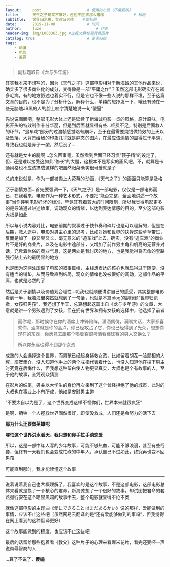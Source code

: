 ```yaml
---
layout:     post   				    # 使用的布局（不需要改）
title:      天气之子确实不够好，但也不应该那么糟糕				# 标题 
subtitle:   世界归凯撒，女孩归男孩    #副标题
date:       2019-11-08 				# 时间
author:     fuze 						# 作者
header-img: img/1003363.jpg	#这篇文章标题背景图片
catalog: true 						# 是否归档
tags:	
    - 动漫   
    - 电影
    - 鉴赏
---
```

>副标题取自《龙与少年游》

其实我本来不想写的，因为《天气之子》这部电影相对于新海诚的其他作品来说，确实多了很多商业化的成分，变得像是一部“平庸之作”？虽然这部电影确实存在诸多毛病，有的地方叙述也着实不行，但是它也不像一些人说的那样不堪，至于这篇文章的目的，也不是为了分析什么，解释什么，单纯的想抒发一下，哦还有骑在一些无脑瞎JB黑的人的脸上咬字清楚地说一句“傻逼”

先说说画面吧，整部电影大体上还是延续了新海诚电影一贯的风格，原汁原味，电影开头的特效制作十分华丽，但是到后面就显得有些...经费不足，特别是后面救人的环节，“追车戏”部分的过渡帧感觉略有崩坏，至于在最需要烧钱做特效的上天以及坠落，大背景给我的印象几乎就是静态的图片，在最应该煽情的显得过于平淡，导致我也就是鼻子一酸，然后没了...

还有就是女主的腿啊...怎么回事呢，虽然看到后面已经习惯“筷子精”的设定了，但...还是难以接受这如此“修长”的大腿，这根本不是写实的画风吧，不，就算是卡通风格也不应该搞成这样的吧~~虽然阳菜确实很可爱就是了~~

总的来说就是，作为一部被搬上大荧幕的动画，《天气之子》的画面只能算是及格

至于剧情方面...首先要强调一下，《天气之子》是一部电影，仅仅是一部电影而已，在我看来，电影作为一种艺术形式，不要把“能否完整，全面地讲述一个故事”当作评判电影好坏的标准，毕竟其有着较大的时间限制，所以我觉得电影更多的是导演通过讲述故事，调动观众的情绪，以达到表达情感的目的，至少这部电影大抵是如此

所以与小说内容对比，电影前期的叙事过于快节奏和碎片也是可以理解的，但是在后期，救人途中，电影对男主心里的思考，比如对她和世界的抉择这些草草带过，反而是加了一段又臭又长，毫无意义的“追车戏”上去，确实，没有“追车戏”的商业片不是好的商业片，以及在电影中途部分，又增加了前作男主角和帆高的无营养对话，充斥着烂俗的商业气息，这是两处是我讨厌的地方，也是我觉得将君命的套路强行贴上去的最明显的地方

也是因为这两处压缩了电影的叙事篇幅，主线想表达的核心也就显得过于随便，没有适当的铺垫，从而导致直到结局，观众的情绪也没被很好的调动，这部作品的平庸，也就是必然的了

然后是关于剧情以及价值观合理性...呃我也就顺便讲讲自己的感受，其实整部电影看到一半，我脑海里突然就想到了一句话，也就是本篇blog的副标题“世界归凯撒，女孩归男孩”，我还想了半天，总算想起这篇出自《龙与少年游》的文章，大意就是讲一个男孩遇到了女孩，但在拥有世界和拥有女孩的选择中，他选择了前者

>而你呢，那时候你在你的酒席上冲锋陷阵，潇洒倜傥，满嘴笑话，大家都喜欢你，酒席就是你的高卢，你已经攻占了它，你也已经得到了光荣，想想你现在的东西，你愿意去跟那个喝着百威啤酒看棒球赛的男人交换么？
>
>      
>
>所以你永远也得不到那个女孩

成熟的人会选择这个世界，而男孩已经起身拯救女孩，比如留着胡茬一脸颓相的大叔，须贺圭介，没人知道他手上的两个戒指代表着什么，也没人知道他在拦下男主时究竟在后悔什么，但我想这种留白使人物更显真实，大叔也是个有故事的人，至于他的故事，全凭观众猜测

在影片的结尾，男主以大学生的身份再次来到了这个曾经拒绝了他的城市，此时的大叔也在事业上小有所成，他如是安慰男主道

“不要太自以为是了，这个世界变成这样不怪你们，世界本来就很疯狂”

是啊，牺牲一个人拯救世界固然很好，即使没救成，人们还是会努力的活下去

**那为什么还要做英雄呢**

**哪怕这个世界洪水滔天，我只想和你手拉手谈恋爱**

所以，这是一部中年人写的少年故事，可能不够热血，可能不够浪漫，甚至有些俗套，但终有一天我们也会变成忙碌的中年人，承认自己不过如此，终究再也变不回男孩

可能直到那时，我才能读懂这个故事

***

说着说着我自己也大概理解了，我喜欢的是这个故事，不是这部电影，这部电影总体来看就是换了一个核心的君命，新海诚想了一个很好的故事，却试图把君命的套路强行安在这个略显黑暗的故事中去，整个电影就显得不伦不类

就像这部电影的主题曲《愛にできることはまだあるかい》说的那样，爱能做到的事情，应该不止这些吧（虽然网易云翻译的是“还有爱能够做到的事吗”，但我觉得在网上看到的这种翻译更好）

这个故事能做到的程度，也应该不止这些吧

最后的话留给那些抱着看《教父》这种片子的心理来看爆米花片，看完还要呸一声说侮辱智商的人

...算了不说了，**傻逼**
